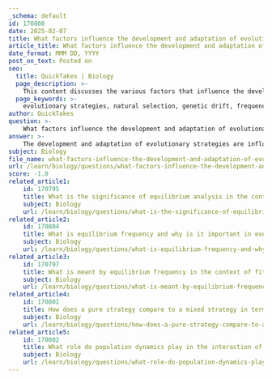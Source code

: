 ```yaml
---
_schema: default
id: 170808
date: 2025-02-07
title: What factors influence the development and adaptation of evolutionary strategies?
article_title: What factors influence the development and adaptation of evolutionary strategies?
date_format: MMM DD, YYYY
post_on_text: Posted on
seo:
  title: QuickTakes | Biology
  page_description: >-
    This content discusses the various factors that influence the development and adaptation of evolutionary strategies, including natural selection, genetic drift, and environmental pressures.
  page_keywords: >-
    evolutionary strategies, natural selection, genetic drift, frequency-dependent selection, payoff matrix, fitness dynamics, population dynamics, phenotypic variation, host-parasite coevolution, environmental pressures, behavioral ecology
author: QuickTakes
question: >-
    What factors influence the development and adaptation of evolutionary strategies?
answer: >-
    The development and adaptation of evolutionary strategies are influenced by a variety of factors that interact within ecological and genetic frameworks. Here are some key factors that play a significant role:\n\n1. **Natural Selection**: This is a primary mechanism of evolution where traits that enhance survival and reproductive success become more common in a population. Natural selection operates on the phenotypic variation within a population, favoring individuals with advantageous traits. For example, in a predator-prey dynamic, faster prey may survive longer, leading to a higher reproductive success rate.\n\n2. **Genetic Drift**: This stochastic process affects allele frequencies in small populations, where random events can lead to significant changes in genetic makeup over time. Genetic drift can result in the loss of genetic variation, which may limit the adaptive potential of a population. In larger populations, the effects of genetic drift are minimized, allowing natural selection to play a more dominant role.\n\n3. **Frequency-Dependent Selection**: The fitness of a phenotype can depend on its frequency relative to other phenotypes in the population. For instance, in predator-prey interactions, if a particular prey type becomes too common, predators may learn to recognize and target it, thereby reducing its fitness. This dynamic can lead to fluctuations in population dynamics and the maintenance of phenotypic diversity.\n\n4. **Payoff Matrix and Fitness Dynamics**: The interactions between individuals can be modeled using payoff matrices, which help to analyze the outcomes of different strategies in a population. The fitness dynamics derived from these matrices can illustrate how certain strategies may become more prevalent based on their relative success in interactions with others.\n\n5. **Population Dynamics**: Populations are not static; they fluctuate over time due to various factors such as resource availability, predation, and competition. These cyclical dynamics can lead to changes in the equilibrium frequency of strategies within a population, where the fitness levels of competing strategies reach a balance.\n\n6. **Phenotypic Variation**: The genetic diversity within a population contributes to phenotypic variation, which is crucial for adaptation. Populations with greater genetic diversity are more likely to possess individuals with traits that can thrive under changing environmental conditions.\n\n7. **Host-Parasite Coevolution**: The interactions between hosts and parasites can drive evolutionary changes. Hosts may evolve defenses against parasites, while parasites may evolve mechanisms to overcome these defenses. This coevolutionary arms race can lead to rapid adaptations and influence the evolutionary strategies of both groups.\n\n8. **Environmental Pressures**: Changes in the environment, such as climate change, habitat destruction, and the introduction of invasive species, can exert new pressures on populations, prompting shifts in evolutionary strategies. Organisms must adapt to these changes to survive and reproduce.\n\n9. **Behavioral Ecology**: The study of how behavior evolves in response to ecological pressures provides insights into the adaptive strategies organisms employ. For example, foraging behaviors may evolve to maximize energy intake while minimizing risks, influencing reproductive success.\n\nIn summary, the development and adaptation of evolutionary strategies are shaped by a complex interplay of natural selection, genetic drift, frequency-dependent selection, population dynamics, phenotypic variation, coevolutionary interactions, and environmental pressures. Understanding these factors is essential for comprehending the evolutionary processes that drive biodiversity and species interactions.
subject: Biology
file_name: what-factors-influence-the-development-and-adaptation-of-evolutionary-strategies.md
url: /learn/biology/questions/what-factors-influence-the-development-and-adaptation-of-evolutionary-strategies
score: -1.0
related_article1:
    id: 170795
    title: What is the significance of equilibrium analysis in the context of a payoff matrix?
    subject: Biology
    url: /learn/biology/questions/what-is-the-significance-of-equilibrium-analysis-in-the-context-of-a-payoff-matrix
related_article2:
    id: 170804
    title: What is equilibrium frequency and why is it important in evolutionary biology?
    subject: Biology
    url: /learn/biology/questions/what-is-equilibrium-frequency-and-why-is-it-important-in-evolutionary-biology
related_article3:
    id: 170797
    title: What is meant by equilibrium frequency in the context of fitness dynamics?
    subject: Biology
    url: /learn/biology/questions/what-is-meant-by-equilibrium-frequency-in-the-context-of-fitness-dynamics
related_article4:
    id: 170801
    title: How does a pure strategy compare to a mixed strategy in terms of consistency and outcomes?
    subject: Biology
    url: /learn/biology/questions/how-does-a-pure-strategy-compare-to-a-mixed-strategy-in-terms-of-consistency-and-outcomes
related_article5:
    id: 170802
    title: What role do population dynamics play in the interaction of strategies?
    subject: Biology
    url: /learn/biology/questions/what-role-do-population-dynamics-play-in-the-interaction-of-strategies
---
```


&nbsp;